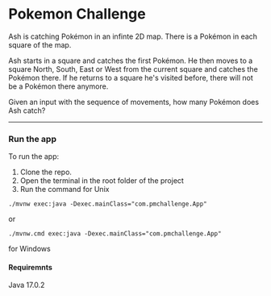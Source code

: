 # Pokemon Challenge

Ash is catching Pokémon in an infinte 2D map. There is a Pokémon in each square of the map.

Ash starts in a square and catches the first Pokémon. He then moves to a square North, South, East or West from the current square and catches the Pokémon there. If he returns to a square he's visited before, there will not be a Pokémon there anymore. 

Given an input with the sequence of movements, how many Pokémon does Ash catch?

___
### Run the app
To run the app: 
1. Clone the repo. 
2. Open the terminal in the root folder of the project
3. Run the command for Unix
```
./mvnw exec:java -Dexec.mainClass="com.pmchallenge.App"
```
 or
```
./mvnw.cmd exec:java -Dexec.mainClass="com.pmchallenge.App"
```
for Windows

#### Requiremnts
Java 17.0.2
